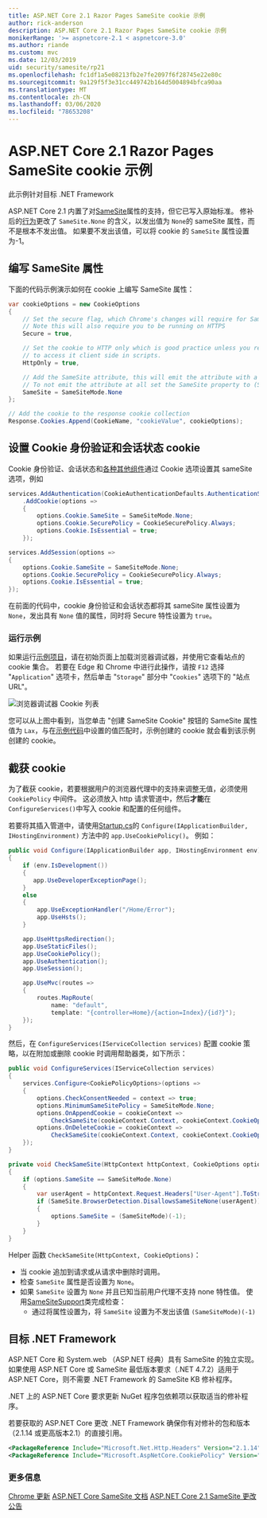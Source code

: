 ```yaml
---
title: ASP.NET Core 2.1 Razor Pages SameSite cookie 示例
author: rick-anderson
description: ASP.NET Core 2.1 Razor Pages SameSite cookie 示例
monikerRange: '>= aspnetcore-2.1 < aspnetcore-3.0'
ms.author: riande
ms.custom: mvc
ms.date: 12/03/2019
uid: security/samesite/rp21
ms.openlocfilehash: fc1df1a5e08213fb2e7fe2097f6f28745e22e80c
ms.sourcegitcommit: 9a129f5f3e31cc449742b164d5004894bfca90aa
ms.translationtype: MT
ms.contentlocale: zh-CN
ms.lasthandoff: 03/06/2020
ms.locfileid: "78653208"
---
```

# <a name="aspnet-core-21-razor-pages-samesite-cookie-sample"></a>ASP.NET Core 2.1 Razor Pages SameSite cookie 示例

此示例针对目标 .NET Framework

ASP.NET Core 2.1 内置了对[SameSite](https://www.owasp.org/index.php/SameSite)属性的支持，但它已写入原始标准。 修补后的[行为](https://github.com/dotnet/aspnetcore/issues/8212)更改了 `SameSite.None` 的含义，以发出值为 `None`的 sameSite 属性，而不是根本不发出值。 如果要不发出该值，可以将 cookie 的 `SameSite` 属性设置为-1。

## <a name="sampleCode"></a>编写 SameSite 属性

下面的代码示例演示如何在 cookie 上编写 SameSite 属性：

```c#
var cookieOptions = new CookieOptions
{
    // Set the secure flag, which Chrome's changes will require for SameSite none.
    // Note this will also require you to be running on HTTPS
    Secure = true,

    // Set the cookie to HTTP only which is good practice unless you really do need
    // to access it client side in scripts.
    HttpOnly = true,

    // Add the SameSite attribute, this will emit the attribute with a value of none.
    // To not emit the attribute at all set the SameSite property to (SameSiteMode)(-1).
    SameSite = SameSiteMode.None
};

// Add the cookie to the response cookie collection
Response.Cookies.Append(CookieName, "cookieValue", cookieOptions);
```

## <a name="setting-cookie-authentication-and-session-state-cookies"></a>设置 Cookie 身份验证和会话状态 cookie

Cookie 身份验证、会话状态和[各种其他组件](https://docs.microsoft.com/aspnet/core/security/samesite?view=aspnetcore-2.1)通过 Cookie 选项设置其 sameSite 选项，例如

```c#
services.AddAuthentication(CookieAuthenticationDefaults.AuthenticationScheme)
    .AddCookie(options =>
    {
        options.Cookie.SameSite = SameSiteMode.None;
        options.Cookie.SecurePolicy = CookieSecurePolicy.Always;
        options.Cookie.IsEssential = true;
    });

services.AddSession(options =>
{
    options.Cookie.SameSite = SameSiteMode.None;
    options.Cookie.SecurePolicy = CookieSecurePolicy.Always;
    options.Cookie.IsEssential = true;
});
```

在前面的代码中，cookie 身份验证和会话状态都将其 sameSite 属性设置为 `None`，发出具有 `None` 值的属性，同时将 Secure 特性设置为 `true`。

### <a name="run-the-sample"></a>运行示例

如果运行[示例项目](https://github.com/blowdart/AspNetSameSiteSamples/tree/master/AspNetCore21RazorPages)，请在初始页面上加载浏览器调试器，并使用它查看站点的 cookie 集合。 若要在 Edge 和 Chrome 中进行此操作，请按 `F12` 选择 "`Application`" 选项卡，然后单击 "`Storage`" 部分中 "`Cookies`" 选项下的 "站点 URL"。

![浏览器调试器 Cookie 列表](BrowserDebugger.png)

您可以从上图中看到，当您单击 "创建 SameSite Cookie" 按钮的 SameSite 属性值为 `Lax`，与在[示例代码](#sampleCode)中设置的值匹配时，示例创建的 cookie 就会看到该示例创建的 cookie。

## <a name="interception"></a>截获 cookie

为了截获 cookie，若要根据用户的浏览器代理中的支持来调整无值，必须使用 `CookiePolicy` 中间件。 这必须放入 http 请求管道中，然后**才能**在 `ConfigureServices()`中写入 cookie 和配置的任何组件。

若要将其插入管道中，请使用[Startup.cs](https://github.com/blowdart/AspNetSameSiteSamples/blob/master/AspNetCore21MVC/Startup.cs)的 `Configure(IApplicationBuilder, IHostingEnvironment)` 方法中的 `app.UseCookiePolicy()`。 例如：

```c#
public void Configure(IApplicationBuilder app, IHostingEnvironment env)
{
    if (env.IsDevelopment())
    {
       app.UseDeveloperExceptionPage();
    }
    else
    {
        app.UseExceptionHandler("/Home/Error");
        app.UseHsts();
    }

    app.UseHttpsRedirection();
    app.UseStaticFiles();
    app.UseCookiePolicy();
    app.UseAuthentication();
    app.UseSession();

    app.UseMvc(routes =>
    {
        routes.MapRoute(
            name: "default",
            template: "{controller=Home}/{action=Index}/{id?}");
    });
}
```

然后，在 `ConfigureServices(IServiceCollection services)` 配置 cookie 策略，以在附加或删除 cookie 时调用帮助器类，如下所示：

```c#
public void ConfigureServices(IServiceCollection services)
{
    services.Configure<CookiePolicyOptions>(options =>
    {
        options.CheckConsentNeeded = context => true;
        options.MinimumSameSitePolicy = SameSiteMode.None;
        options.OnAppendCookie = cookieContext =>
            CheckSameSite(cookieContext.Context, cookieContext.CookieOptions);
        options.OnDeleteCookie = cookieContext =>
            CheckSameSite(cookieContext.Context, cookieContext.CookieOptions);
    });
}

private void CheckSameSite(HttpContext httpContext, CookieOptions options)
{
    if (options.SameSite == SameSiteMode.None)
    {
        var userAgent = httpContext.Request.Headers["User-Agent"].ToString();
        if (SameSite.BrowserDetection.DisallowsSameSiteNone(userAgent))
        {
            options.SameSite = (SameSiteMode)(-1);
        }
    }
}
```

Helper 函数 `CheckSameSite(HttpContext, CookieOptions)`：

* 当 cookie 追加到请求或从请求中删除时调用。
* 检查 `SameSite` 属性是否设置为 `None`。
* 如果 `SameSite` 设置为 `None` 并且已知当前用户代理不支持 none 特性值。 使用[SameSiteSupport](https://github.com/dotnet/AspNetCore.Docs/tree/master/aspnetcore/security/samesite/sample/snippets/SameSiteSupport.cs)类完成检查：
  * 通过将属性设置为，将 `SameSite` 设置为不发出该值 `(SameSiteMode)(-1)`

## <a name="targeting-net-framework"></a>目标 .NET Framework

ASP.NET Core 和 System.web （ASP.NET 经典）具有 SameSite 的独立实现。 如果使用 ASP.NET Core 或 SameSite 最低版本要求（.NET 4.7.2）适用于 ASP.NET Core，则不需要 .NET Framework 的 SameSite KB 修补程序。

.NET 上的 ASP.NET Core 要求更新 NuGet 程序包依赖项以获取适当的修补程序。

若要获取的 ASP.NET Core 更改 .NET Framework 确保你有对修补的包和版本（2.1.14 或更高版本2.1）的直接引用。

```xml
<PackageReference Include="Microsoft.Net.Http.Headers" Version="2.1.14" />
<PackageReference Include="Microsoft.AspNetCore.CookiePolicy" Version="2.1.14" />
```

### <a name="more-information"></a>更多信息
 
[Chrome 更新](https://www.chromium.org/updates/same-site)
[ASP.NET Core SameSite 文档](https://docs.microsoft.com/aspnet/core/security/samesite?view=aspnetcore-2.1)
[ASP.NET Core 2.1 SameSite 更改公告](https://github.com/dotnet/aspnetcore/issues/8212)